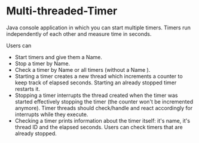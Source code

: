 # Multi-threaded-Timer

Java console application in which you can start multiple timers. Timers run independently of each other and measure time in seconds.

Users can

  - Start timers and give them a Name.
  - Stop a timer by Name.
  - Check a timer by Name or all timers (without a Name ).
  - Starting a timer creates a new thread which increments a counter to keep track of elapsed seconds. Starting an already          stopped timer restarts it.
  - Stopping a timer interrupts the thread created when the timer was started effectively stopping the timer (the counter won't  be incremented anymore). Timer threads should check/handle and react accordingly for interrupts while they execute.
  - Checking a timer prints information about the timer itself: it's name, it's thread ID and the elapsed seconds. Users can check timers that are already stopped.
